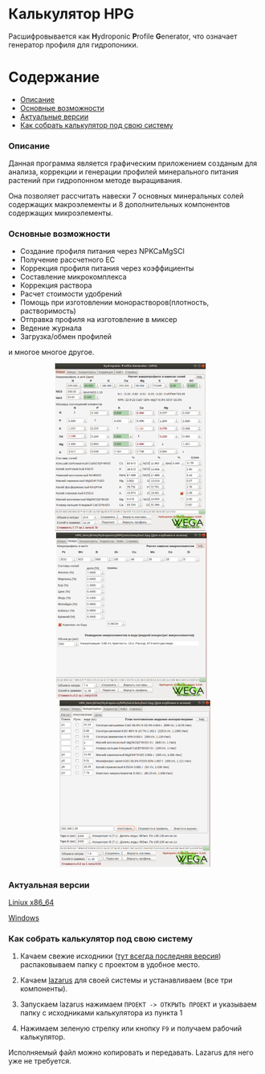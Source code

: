 # Калькулятор HPG

Расшифровывается как **H**ydroponic **P**rofile **G**enerator, что означает генератор профиля для гидропоники.

Содержание
=================
<!--ts-->
* [Описание](#overview)
* [Основные возможности](#main_funtions)
* [Актуальные версии](#versions)
* [Как собрать калькулятор под свою систему](#how_to_build)
<!--te-->
<a name="overview"></a>
### Описание
Данная программа является графическим приложением созданым для анализа, коррекции и генерации профилей минерального питания растений при гидропонном методе выращивания.

Она позволяет рассчитать навески 7 основных минеральных солей содержащих макроэлементы и 8 дополнительных компонентов содержащих микроэлементы.

<a name="main_funtions"></a>
### Основные возможности
* Создание профиля питания через NPKCaMgSCl
* Получение рассчетного ЕС
* Коррекция профиля питания через коэффициенты
* Составление микрокомплекса
* Коррекция раствора
* Расчет стоимости удобрений
* Помощь при изготовлении монорастворов(плотность, растворимость)
* Отправка профиля на изготовление в миксер
* Ведение журнала
* Загрузка/обмен профилей

и многое многое другое.
<div align="center">
<a href="images/calc.png"><img src="images/calc.png" width="300"></a> &emsp; <a href="images/micro.png"><img src="images/micro.png" width="300"></a>&emsp; <a href="images/mono_solutions.png"><img src="images/mono_solutions.png" width="300"></a>
</div>

<a name="versions"></a>
### Актуальная версии

[Liniux x86_64](https://github.com/siv237/HPG/raw/master/hpg)

[Windows](https://github.com/siv237/HPG/raw/master/hpg.exe)

<a name="how_to_build"></a>
### Как собрать калькулятор под свою систему
1. Качаем свежие исходники ([тут всегда последняя версия](https://github.com/siv237/HPG/archive/master.zip)) распаковываем папку с проектом в удобное место.

2. Качаем [lazarus](https://www.lazarus-ide.org/index.php?page=downloads) для своей системы и устанавливаем (все три компоненты).

3. Запускаем lazarus нажимаем `ПРОЕКТ -> ОТКРЫТЬ ПРОЕКТ` и указываем папку с исходниками калькулятора из пункта 1

4. Нажимаем зеленую стрелку или кнопку `F9` и получаем рабочий калькулятор.

Исполняемый файл можно копировать и передавать. Lazarus для него уже не требуется.
